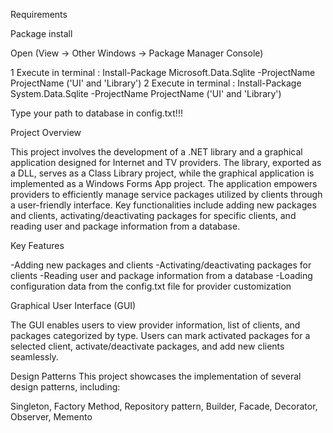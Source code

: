 Requirements

Package install

Open (View -> Other Windows -> Package Manager Console)

1 Execute in terminal : Install-Package Microsoft.Data.Sqlite -ProjectName ProjectName ('UI' and 'Library')
2 Execute in terminal : Install-Package System.Data.Sqlite -ProjectName ProjectName ('UI' and 'Library')

Type your path to database in config.txt!!!

Project Overview

This project involves the development of a .NET library and a graphical application designed for Internet and TV providers. The library, exported as a DLL, serves as a Class Library project, while the graphical application is implemented as a Windows Forms App project. The application empowers providers to efficiently manage service packages utilized by clients through a user-friendly interface. Key functionalities include adding new packages and clients, activating/deactivating packages for specific clients, and reading user and package information from a database.

Key Features

-Adding new packages and clients 
-Activating/deactivating packages for clients 
-Reading user and package information from a database 
-Loading configuration data from the config.txt file for provider customization 

Graphical User Interface (GUI)

The GUI enables users to view provider information, list of clients, and packages categorized by type. Users can mark activated packages for a selected client, activate/deactivate packages, and add new clients seamlessly.

Design Patterns
This project showcases the implementation of several design patterns, including:

Singleton, Factory Method, Repository pattern, Builder, Facade, Decorator, Observer, Memento